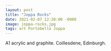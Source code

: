 ```yaml
---
layout: post
title: "Joppa Rocks"
date: 2021-02-07 12:20:00 -0000
image: joppa-rocks.jpg
tags: art Portobello Joppa
---
```


A1 acrylic and graphite. Coillesdene, Edinburgh.
